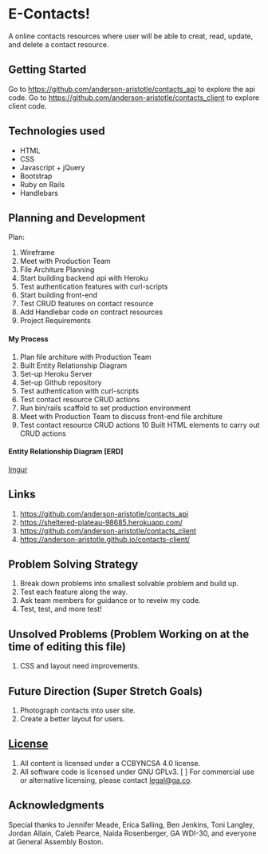 # E-Contacts!

A online contacts resources where user will be able to creat, read, update, and delete a contact resource.

## Getting Started

Go to https://github.com/anderson-aristotle/contacts_api to explore the api code.
Go to https://github.com/anderson-aristotle/contacts_client to explore client code.

## Technologies used

+ HTML
+ CSS
+ Javascript + jQuery
+ Bootstrap
+ Ruby on Rails
+ Handlebars

## Planning and Development

Plan:
1. Wireframe
2. Meet with Production Team
3. File Architure Planning
4. Start building backend api with Heroku
5. Test authentication features with curl-scripts
6. Start building front-end
7. Test CRUD features on contact resource
8. Add Handlebar code on contract resources
9. Project Requirements

#### My Process

1. Plan file architure with Production Team
2. Built Entity Relationship Diagram
3. Set-up Heroku Server
4. Set-up Github repository
5. Test authentication with curl-scripts
6. Test contact resource CRUD actions
7. Run bin/rails scaffold to set production environment
8. Meet with Production Team to discuss front-end file architure
9. Test contact resource CRUD actions
10 Built HTML elements to carry out CRUD actions

#### Entity Relationship Diagram [ERD]
[Imgur](https://i.imgur.com/73S13Re.png?1)

## Links
1. https://github.com/anderson-aristotle/contacts_api
2. https://sheltered-plateau-98685.herokuapp.com/
3. https://github.com/anderson-aristotle/contacts_client
4. https://anderson-aristotle.github.io/contacts-client/

## Problem Solving Strategy

1. Break down problems into smallest solvable problem and build up.
2. Test each feature along the way.
3. Ask team members for guidance or to reveiw my code.
4. Test, test, and more test!

## Unsolved Problems (Problem Working on at the time of editing this file)

1. CSS and layout need improvements.

## Future Direction (Super Stretch Goals)

1. Photograph contacts into user site.
2. Create a better layout for users.


## [License](LICENSE)

1. All content is licensed under a CC­BY­NC­SA 4.0 license.
1. All software code is licensed under GNU GPLv3. [ ] For commercial use or
    alternative licensing, please contact legal@ga.co.

## Acknowledgments

Special thanks to Jennifer Meade, Erica Salling, Ben Jenkins, Toni Langley, Jordan Allain, Caleb Pearce, Naida Rosenberger, GA WDI-30, and everyone at General Assembly Boston.
